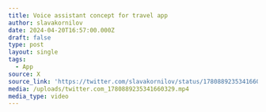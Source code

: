 ```yaml
---
title: Voice assistant concept for travel app
author: slavakornilov
date: 2024-04-20T16:57:00.000Z
draft: false
type: post
layout: single
tags:
  - App
source: X
source_link: 'https://twitter.com/slavakornilov/status/1780889235341660329'
media: /uploads/twitter.com_1780889235341660329.mp4
media_type: video
---
```


